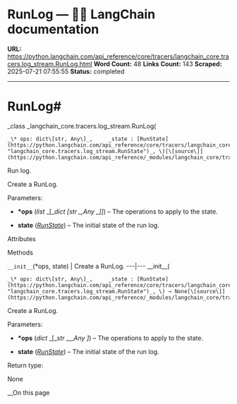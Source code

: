 # RunLog — 🦜🔗 LangChain  documentation

**URL:** https://python.langchain.com/api_reference/core/tracers/langchain_core.tracers.log_stream.RunLog.html
**Word Count:** 48
**Links Count:** 143
**Scraped:** 2025-07-21 07:55:55
**Status:** completed

---

# RunLog\#

_class _langchain\_core.tracers.log\_stream.RunLog\(

    _\* ops: dict\[str, Any\]_,     _state : [RunState](https://python.langchain.com/api_reference/core/tracers/langchain_core.tracers.log_stream.RunState.html#langchain_core.tracers.log_stream.RunState "langchain_core.tracers.log_stream.RunState")_, \)[\[source\]](https://python.langchain.com/api_reference/_modules/langchain_core/tracers/log_stream.html#RunLog)\#     

Run log.

Create a RunLog.

Parameters:     

  * **\*ops** \(_list_ _\[__dict_ _\[__str_ _,__Any_ _\]__\]_\) – The operations to apply to the state.

  * **state** \([_RunState_](https://python.langchain.com/api_reference/core/tracers/langchain_core.tracers.log_stream.RunState.html#langchain_core.tracers.log_stream.RunState "langchain_core.tracers.log_stream.RunState")\) – The initial state of the run log.

Attributes

Methods

`__init__`\(\*ops, state\) | Create a RunLog.   ---|---      \_\_init\_\_\(

    _\* ops: dict\[str, Any\]_,     _state : [RunState](https://python.langchain.com/api_reference/core/tracers/langchain_core.tracers.log_stream.RunState.html#langchain_core.tracers.log_stream.RunState "langchain_core.tracers.log_stream.RunState")_, \) → None[\[source\]](https://python.langchain.com/api_reference/_modules/langchain_core/tracers/log_stream.html#RunLog.__init__)\#     

Create a RunLog.

Parameters:     

  * **\*ops** \(_dict_ _\[__str_ _,__Any_ _\]_\) – The operations to apply to the state.

  * **state** \([_RunState_](https://python.langchain.com/api_reference/core/tracers/langchain_core.tracers.log_stream.RunState.html#langchain_core.tracers.log_stream.RunState "langchain_core.tracers.log_stream.RunState")\) – The initial state of the run log.

Return type:     

None

__On this page